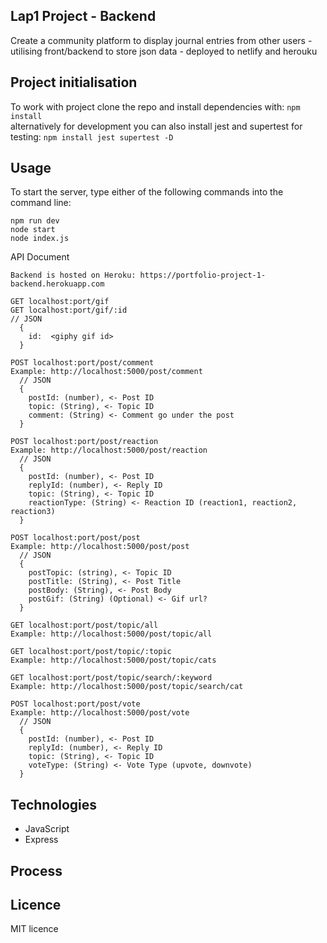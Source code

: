 ## Lap1 Project - Backend
Create a community platform to display journal entries from other users - utilising front/backend to store json data - deployed to netlify and herouku

## Project initialisation
To work with project clone the repo and install dependencies with: ``` npm install ``` <br/>
alternatively for development you can also install jest and supertest for testing: ``` npm install jest supertest -D ```

## Usage
To start the server, type either of the following commands into the command line:
```
npm run dev
node start
node index.js
```

API Document
```
Backend is hosted on Heroku: https://portfolio-project-1-backend.herokuapp.com

GET localhost:port/gif
GET localhost:port/gif/:id
// JSON 
  {
    id:  <giphy gif id>
  }

POST localhost:port/post/comment
Example: http://localhost:5000/post/comment
  // JSON 
  {
    postId: (number), <- Post ID
    topic: (String), <- Topic ID
    comment: (String) <- Comment go under the post
  }
  
POST localhost:port/post/reaction
Example: http://localhost:5000/post/reaction
  // JSON 
  {
    postId: (number), <- Post ID
    replyId: (number), <- Reply ID
    topic: (String), <- Topic ID
    reactionType: (String) <- Reaction ID (reaction1, reaction2, reaction3)
  }

POST localhost:port/post/post
Example: http://localhost:5000/post/post
  // JSON 
  {
    postTopic: (string), <- Topic ID
    postTitle: (String), <- Post Title
    postBody: (String), <- Post Body
    postGif: (String) (Optional) <- Gif url?
  }

GET localhost:port/post/topic/all
Example: http://localhost:5000/post/topic/all

GET localhost:port/post/topic/:topic
Example: http://localhost:5000/post/topic/cats

GET localhost:port/post/topic/search/:keyword
Example: http://localhost:5000/post/topic/search/cat

POST localhost:port/post/vote
Example: http://localhost:5000/post/vote
  // JSON 
  {
    postId: (number), <- Post ID
    replyId: (number), <- Reply ID
    topic: (String), <- Topic ID
    voteType: (String) <- Vote Type (upvote, downvote)
  }

```

## Technologies
- JavaScript
- Express
  
## Process

## Licence
MIT licence
